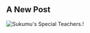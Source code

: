 ## A New Post

![Sukumu's Special Teachers.!](https://pngimg.com/uploads/teacher/teacher_PNG15.png "Teacher for Sukumu")
